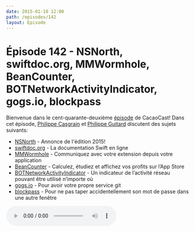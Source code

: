 ```yaml
---
date: 2015-01-10 12:00
path: /episodes/142
layout: Episode
---
```

# Épisode 142 - NSNorth, swiftdoc.org, MMWormhole, BeanCounter, BOTNetworkActivityIndicator, gogs.io, blockpass
<p>Bienvenue dans le cent-quarante-deuxième <a href="https://archive.org/download/cacaocast/cacaocast_142.m4a" title="CacaoCast Episode 142">épisode</a> de CacaoCast! Dans cet épisode, <a href="http://www.twitter.com/philippec" title="Philippe Casgrain sur Twitter">Philippe Casgrain</a> et <a href="http://www.twitter.com/philippeguitard" title="Philippe Guitard sur Twitter">Philippe Guitard</a> discutent des sujets suivants:</p>
<ul><li><a href="http://nsnorth.ca" title="NSNorth">NSNorth</a> - Annonce de l'édition 2015!</li>
<li><a href="http://swiftdoc.org" title="swiftdoc.org">swiftdoc.org</a> - La documentation Swift en ligne</li>
<li><a href="https://github.com/mutualmobile/MMWormhole" title="MMWormhole">MMWormhole</a> - Communiquez avec votre extension depuis votre application</li>
<li><a href="https://github.com/chockenberry/BeanCounter" title="BeanCounter">BeanCounter</a> - Calculez, étudiez et affichez vos profits sur l’App Store</li>
<li><a href="https://github.com/thoughtbot/BOTNetworkActivityIndicator" title="BOTNetworkActivityIndicator">BOTNetworkActivityIndicator</a> - Un indicateur de l’activité réseau pouvant être utilisé n’importe où</li>
<li><a href="http://gogs.io" title="gogs.io">gogs.io</a> - Pour avoir votre propre service git</li>
<li><a href="http://bitsplitting.org/2014/12/11/blockpass-for-dummies/" title="blockpass">blockpass</a> - Pour ne pas taper accidentellement son mot de passe dans une autre fenêtre</li>
</ul>
<p><audio controls><source src="https://archive.org/download/cacaocast/cacaocast_142.m4a" type="audio/mpeg"><source src="https://archive.org/download/cacaocast/cacaocast_142.m4a" type="audio/mp4">Votre navigateur ne supporte pas l'élément audio / Your browser does not support the audio element.</audio></p>
